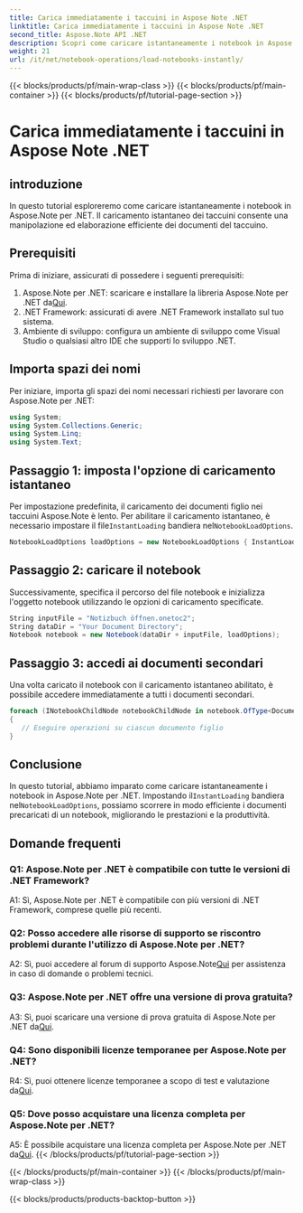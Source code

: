 ```yaml
---
title: Carica immediatamente i taccuini in Aspose Note .NET
linktitle: Carica immediatamente i taccuini in Aspose Note .NET
second_title: Aspose.Note API .NET
description: Scopri come caricare istantaneamente i notebook in Aspose.Note per .NET per migliorare l'efficienza e la produttività dell'elaborazione dei documenti.
weight: 21
url: /it/net/notebook-operations/load-notebooks-instantly/
---
```


{{< blocks/products/pf/main-wrap-class >}}
{{< blocks/products/pf/main-container >}}
{{< blocks/products/pf/tutorial-page-section >}}

# Carica immediatamente i taccuini in Aspose Note .NET

## introduzione

In questo tutorial esploreremo come caricare istantaneamente i notebook in Aspose.Note per .NET. Il caricamento istantaneo dei taccuini consente una manipolazione ed elaborazione efficiente dei documenti del taccuino.

## Prerequisiti

Prima di iniziare, assicurati di possedere i seguenti prerequisiti:

1.  Aspose.Note per .NET: scaricare e installare la libreria Aspose.Note per .NET da[Qui](https://releases.aspose.com/note/net/).
2. .NET Framework: assicurati di avere .NET Framework installato sul tuo sistema.
3. Ambiente di sviluppo: configura un ambiente di sviluppo come Visual Studio o qualsiasi altro IDE che supporti lo sviluppo .NET.

## Importa spazi dei nomi

Per iniziare, importa gli spazi dei nomi necessari richiesti per lavorare con Aspose.Note per .NET:

```csharp
using System;
using System.Collections.Generic;
using System.Linq;
using System.Text;
```

## Passaggio 1: imposta l'opzione di caricamento istantaneo

 Per impostazione predefinita, il caricamento dei documenti figlio nei taccuini Aspose.Note è lento. Per abilitare il caricamento istantaneo, è necessario impostare il file`InstantLoading` bandiera nel`NotebookLoadOptions`.

```csharp
NotebookLoadOptions loadOptions = new NotebookLoadOptions { InstantLoading = true };
```

## Passaggio 2: caricare il notebook

Successivamente, specifica il percorso del file notebook e inizializza l'oggetto notebook utilizzando le opzioni di caricamento specificate.

```csharp
String inputFile = "Notizbuch öffnen.onetoc2";
String dataDir = "Your Document Directory";
Notebook notebook = new Notebook(dataDir + inputFile, loadOptions);
```

## Passaggio 3: accedi ai documenti secondari

Una volta caricato il notebook con il caricamento istantaneo abilitato, è possibile accedere immediatamente a tutti i documenti secondari.

```csharp
foreach (INotebookChildNode notebookChildNode in notebook.OfType<Document>()) 
{
   // Eseguire operazioni su ciascun documento figlio
}
```

## Conclusione

In questo tutorial, abbiamo imparato come caricare istantaneamente i notebook in Aspose.Note per .NET. Impostando il`InstantLoading` bandiera nel`NotebookLoadOptions`, possiamo scorrere in modo efficiente i documenti precaricati di un notebook, migliorando le prestazioni e la produttività.

## Domande frequenti

### Q1: Aspose.Note per .NET è compatibile con tutte le versioni di .NET Framework?

A1: Sì, Aspose.Note per .NET è compatibile con più versioni di .NET Framework, comprese quelle più recenti.

### Q2: Posso accedere alle risorse di supporto se riscontro problemi durante l'utilizzo di Aspose.Note per .NET?

 A2: Sì, puoi accedere al forum di supporto Aspose.Note[Qui](https://forum.aspose.com/c/note/28) per assistenza in caso di domande o problemi tecnici.

### Q3: Aspose.Note per .NET offre una versione di prova gratuita?

 A3: Sì, puoi scaricare una versione di prova gratuita di Aspose.Note per .NET da[Qui](https://releases.aspose.com/).

### Q4: Sono disponibili licenze temporanee per Aspose.Note per .NET?

 R4: Sì, puoi ottenere licenze temporanee a scopo di test e valutazione da[Qui](https://purchase.aspose.com/temporary-license/).

### Q5: Dove posso acquistare una licenza completa per Aspose.Note per .NET?

 A5: È possibile acquistare una licenza completa per Aspose.Note per .NET da[Qui](https://purchase.aspose.com/buy).
{{< /blocks/products/pf/tutorial-page-section >}}

{{< /blocks/products/pf/main-container >}}
{{< /blocks/products/pf/main-wrap-class >}}

{{< blocks/products/products-backtop-button >}}
